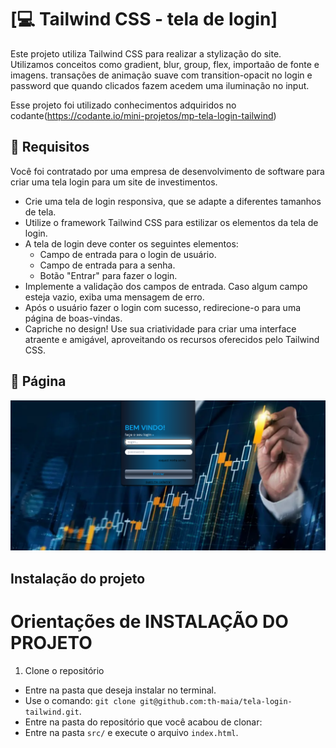 # [💻 Tailwind CSS - tela de login]

Este projeto utiliza Tailwind CSS para realizar a stylização do site. 
Utilizamos conceitos como gradient, blur, group, flex, importaão de fonte e imagens. transações de animação suave com transition-opacit no login e password que quando clicados fazem acedem uma iluminação no input.

Esse projeto foi utilizado conhecimentos adquiridos no codante(https://codante.io/mini-projetos/mp-tela-login-tailwind)

## 🔨 Requisitos

Você foi contratado por uma empresa de desenvolvimento de software para criar uma tela login para um site de investimentos.

- Crie uma tela de login responsiva, que se adapte a diferentes tamanhos de tela.
- Utilize o framework Tailwind CSS para estilizar os elementos da tela de login.
- A tela de login deve conter os seguintes elementos:
  - Campo de entrada para o login de usuário.
  - Campo de entrada para a senha.
  - Botão "Entrar" para fazer o login.
- Implemente a validação dos campos de entrada. Caso algum campo esteja vazio, exiba uma mensagem de erro.
- Após o usuário fazer o login com sucesso, redirecione-o para uma página de boas-vindas.
- Capriche no design! Use sua criatividade para criar uma interface atraente e amigável, aproveitando os recursos oferecidos pelo Tailwind CSS.


## 🎨 Página
![image](src/img/readme/site.png)

## Instalação do projeto

# Orientações de INSTALAÇÃO DO PROJETO

  1. Clone o repositório
  - Entre na pasta que deseja instalar no terminal.
  - Use o comando: `git clone git@github.com:th-maia/tela-login-tailwind.git`.
  - Entre na pasta do repositório que você acabou de clonar:
  - Entre na pasta `src/` e execute o arquivo `index.html`.